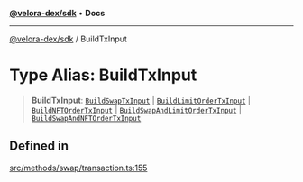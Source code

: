 [**@velora-dex/sdk**](../README.md) • **Docs**

***

[@velora-dex/sdk](../globals.md) / BuildTxInput

# Type Alias: BuildTxInput

> **BuildTxInput**: [`BuildSwapTxInput`](BuildSwapTxInput.md) \| [`BuildLimitOrderTxInput`](BuildLimitOrderTxInput.md) \| [`BuildNFTOrderTxInput`](BuildNFTOrderTxInput.md) \| [`BuildSwapAndLimitOrderTxInput`](BuildSwapAndLimitOrderTxInput.md) \| [`BuildSwapAndNFTOrderTxInput`](BuildSwapAndNFTOrderTxInput.md)

## Defined in

[src/methods/swap/transaction.ts:155](https://github.com/paraswap/paraswap-sdk/blob/master/src/methods/swap/transaction.ts#L155)
